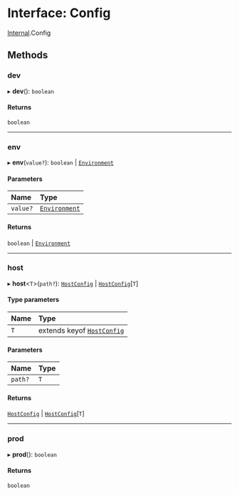# Interface: Config

[Internal](../modules/Internal.md).Config

## Methods

### dev

▸ **dev**(): `boolean`

#### Returns

`boolean`

___

### env

▸ **env**(`value?`): `boolean` \| [`Environment`](../modules/Internal.md#environment)

#### Parameters

| Name | Type |
| :------ | :------ |
| `value?` | [`Environment`](../modules/Internal.md#environment) |

#### Returns

`boolean` \| [`Environment`](../modules/Internal.md#environment)

___

### host

▸ **host**\<`T`\>(`path?`): [`HostConfig`](Internal.HostConfig.md) \| [`HostConfig`](Internal.HostConfig.md)[`T`]

#### Type parameters

| Name | Type |
| :------ | :------ |
| `T` | extends keyof [`HostConfig`](Internal.HostConfig.md) |

#### Parameters

| Name | Type |
| :------ | :------ |
| `path?` | `T` |

#### Returns

[`HostConfig`](Internal.HostConfig.md) \| [`HostConfig`](Internal.HostConfig.md)[`T`]

___

### prod

▸ **prod**(): `boolean`

#### Returns

`boolean`
